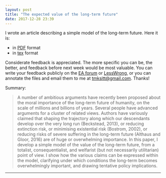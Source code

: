 ```yaml
---
layout: post
title: "The expected value of the long-term future"
date: 2017-12-28 23:39
---
```


I wrote an article describing a simple model of the long-term future. Here it is:
* in [PDF](/ltf-paper/longtermfuture.pdf) format
* in [tex](/ltf-paper/longtermfuture.tex) format

Considerate feedback is appreciated. The more specific you can be, the better, and feedback before next week would be most valuable. You can write your feedback publicly on the [EA forum](http://effective-altruism.com/ea/1j2/the_expected_value_of_the_far_future/) or [LessWrong](https://www.lesserwrong.com/posts/pASjaaHfk8dvtAng8/the-expected-value-of-the-long-term-future), or you can annotate the files and email them to me at [tmksitt@gmail.com](mailto:tmksitt@gmail.com). Thanks!

Summary:
> A number of ambitious arguments have recently been proposed about the moral importance of the long-term future of humanity, on the scale of millions and billions of years. Several people have advanced arguments for a cluster of related views. Authors have variously claimed that shaping the trajectory along which our descendants develop over the very long run (Beckstead, 2013), or reducing extinction risk, or minimising existential risk (Bostrom, 2002), or reducing risks of severe suffering in the long-term future (Althaus and Gloor, 2016) are of huge or overwhelming importance. In this paper, I develop a simple model of the value of the long-term future, from a totalist, consequentialist, and welfarist (but not necessarily utilitarian) point of view. I show how the various claims can be expressed within the model, clarifying under which conditions the long-term becomes overwhelmingly important, and drawing tentative policy implications.

<hr> <!-- hr to be added before footnotes--> 
